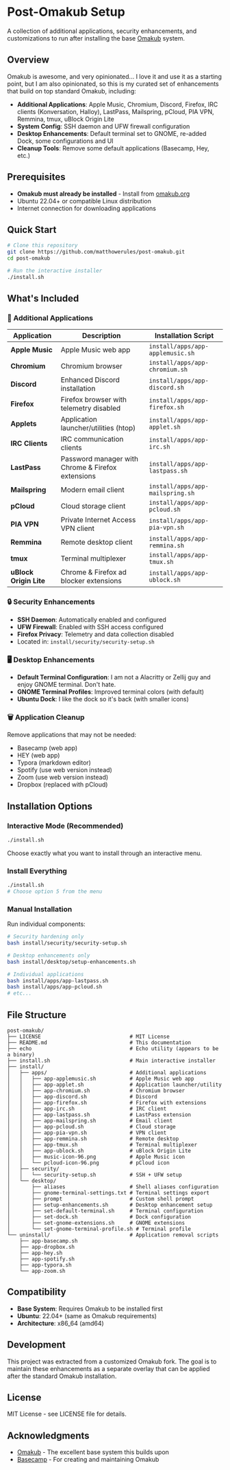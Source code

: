 # Post-Omakub Setup

A collection of additional applications, security enhancements, and customizations to run after installing the base [Omakub](https://omakub.org) system.

## Overview

Omakub is awesome, and very opinionated... I love it and use it as a starting point, but I am also opinionated, so this is my curated set of enhancements that build on top standard Omakub, including:

- **Additional Applications**: Apple Music, Chromium, Discord, Firefox, IRC clients (Konversation, Halloy), LastPass, Mailspring, pCloud, PIA VPN, Remmina, tmux, uBlock Origin Lite
- **System Config**: SSH daemon and UFW firewall configuration  
- **Desktop Enhancements**: Default terminal set to GNOME, re-added Dock, some  configurations and UI
- **Cleanup Tools**: Remove some default applications (Basecamp, Hey, etc.)

## Prerequisites

- **Omakub must already be installed** - Install from [omakub.org](https://omakub.org)
- Ubuntu 22.04+ or compatible Linux distribution
- Internet connection for downloading applications

## Quick Start

```bash
# Clone this repository
git clone https://github.com/matthowerules/post-omakub.git
cd post-omakub

# Run the interactive installer
./install.sh
```

## What's Included

### 🚀 Additional Applications

| Application | Description | Installation Script |
|-------------|-------------|-------------------|
| **Apple Music** | Apple Music web app | `install/apps/app-applemusic.sh` |
| **Chromium** | Chromium browser | `install/apps/app-chromium.sh` |
| **Discord** | Enhanced Discord installation | `install/apps/app-discord.sh` |
| **Firefox** | Firefox browser with telemetry disabled | `install/apps/app-firefox.sh` |
| **Applets** | Application launcher/utilities (htop) | `install/apps/app-applet.sh` |
| **IRC Clients** | IRC communication clients | `install/apps/app-irc.sh` |
| **LastPass** | Password manager with Chrome & Firefox extensions | `install/apps/app-lastpass.sh` |
| **Mailspring** | Modern email client | `install/apps/app-mailspring.sh` |
| **pCloud** | Cloud storage client | `install/apps/app-pcloud.sh` |
| **PIA VPN** | Private Internet Access VPN client | `install/apps/app-pia-vpn.sh` |
| **Remmina** | Remote desktop client | `install/apps/app-remmina.sh` |
| **tmux** | Terminal multiplexer | `install/apps/app-tmux.sh` |
| **uBlock Origin Lite** | Chrome & Firefox ad blocker extensions | `install/apps/app-ublock.sh` |

### 🔒 Security Enhancements

- **SSH Daemon**: Automatically enabled and configured
- **UFW Firewall**: Enabled with SSH access configured
- **Firefox Privacy**: Telemetry and data collection disabled
- Located in: `install/security/security-setup.sh`


### 🖥️ Desktop Enhancements

- **Default Terminal Configuration**: I am not a Alacritty or Zellij guy and enjoy GNOME terminal. Don't hate.
- **GNOME Terminal Profiles**: Improved terminal colors (with default)
- **Ubuntu Dock**: I like the dock so it's back (with smaller icons)

### 🗑️ Application Cleanup

Remove applications that may not be needed:
- Basecamp (web app)
- HEY (web app)  
- Typora (markdown editor)
- Spotify (use web version instead)
- Zoom (use web version instead)
- Dropbox (replaced with pCloud)

## Installation Options

### Interactive Mode (Recommended)
```bash
./install.sh
```
Choose exactly what you want to install through an interactive menu.

### Install Everything
```bash
./install.sh
# Choose option 5 from the menu
```

### Manual Installation
Run individual components:

```bash
# Security hardening only
bash install/security/security-setup.sh

# Desktop enhancements only
bash install/desktop/setup-enhancements.sh

# Individual applications
bash install/apps/app-lastpass.sh
bash install/apps/app-pcloud.sh
# etc...
```

## File Structure

```
post-omakub/
├── LICENSE                             # MIT License
├── README.md                           # This documentation
├── echo                                # Echo utility (appears to be a binary)
├── install.sh                          # Main interactive installer
├── install/
│   ├── apps/                           # Additional applications
│   │   ├── app-applemusic.sh           # Apple Music web app
│   │   ├── app-applet.sh               # Application launcher/utility
│   │   ├── app-chromium.sh             # Chromium browser
│   │   ├── app-discord.sh              # Discord
│   │   ├── app-firefox.sh              # Firefox with extensions
│   │   ├── app-irc.sh                  # IRC client
│   │   ├── app-lastpass.sh             # LastPass extension
│   │   ├── app-mailspring.sh           # Email client
│   │   ├── app-pcloud.sh               # Cloud storage
│   │   ├── app-pia-vpn.sh              # VPN client
│   │   ├── app-remmina.sh              # Remote desktop
│   │   ├── app-tmux.sh                 # Terminal multiplexer
│   │   ├── app-ublock.sh               # uBlock Origin Lite
│   │   ├── music-icon-96.png           # Apple Music icon
│   │   └── pcloud-icon-96.png          # pCloud icon
│   ├── security/
│   │   └── security-setup.sh           # SSH + UFW setup
│   └── desktop/
│       ├── aliases                     # Shell aliases configuration
│       ├── gnome-terminal-settings.txt # Terminal settings export
│       ├── prompt                      # Custom shell prompt
│       ├── setup-enhancements.sh       # Desktop enhancement setup
│       ├── set-default-terminal.sh     # Terminal configuration
│       ├── set-dock.sh                 # Dock configuration
│       ├── set-gnome-extensions.sh     # GNOME extensions
│       └── set-gnome-terminal-profile.sh # Terminal profile
└── uninstall/                          # Application removal scripts
    ├── app-basecamp.sh
    ├── app-dropbox.sh
    ├── app-hey.sh
    ├── app-spotify.sh
    ├── app-typora.sh
    └── app-zoom.sh
```

## Compatibility

- **Base System**: Requires Omakub to be installed first
- **Ubuntu**: 22.04+ (same as Omakub requirements)
- **Architecture**: x86_64 (amd64)

## Development

This project was extracted from a customized Omakub fork. The goal is to maintain these enhancements as a separate overlay that can be applied after the standard Omakub installation.

## License

MIT License - see LICENSE file for details.

## Acknowledgments

- [Omakub](https://omakub.org) - The excellent base system this builds upon
- [Basecamp](https://basecamp.com) - For creating and maintaining Omakub

